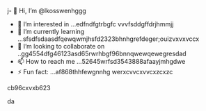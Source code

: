 j- 👋 Hi, I’m @lkosswenhggg
- 👀 I’m interested in ...edfndfgtrbgfc vvvfsddgffdrjhmmjj
- 🌱 I’m currently learning ...sfsdfsdaasdfqewqwmjhsfd2323bhnhgrefdeger;ouizvxvxvccx
- 💞️ I’m looking to collaborate on ..gg4554dfg46123asd65rwrhbgf96bnnqwewqewegresdad
- 📫 How to reach me ...52645wrfsd3543888afaayjmhgdwe
- ⚡ Fun fact: ...af868thhfewgnnhg
werxcvvcxvvcxzcxzc
<!---53gferdqxsjughrgfd
lkosswe/lkosswe is a ✨ special ✨ repository because its `README.md` (this file) appears on your GitHub profile.rgrwedgsdgd
You can click the Preview link to take a look at your changes.62632gdf
--->cb96cxvxb623
da
